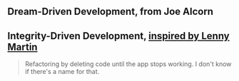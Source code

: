 ## Dream-Driven Development, from Joe Alcorn

## Integrity-Driven Development, [inspired by Lenny Martin](https://twitter.com/lennym/status/592630657009979392)

> Refactoring by deleting code until the app stops working. I don't know if there's a name for that.

